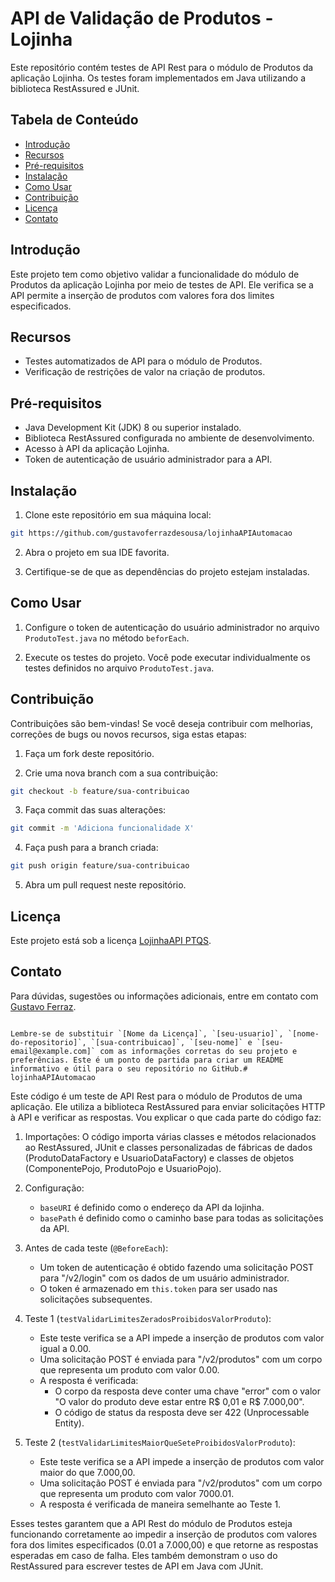 
# API de Validação de Produtos - Lojinha

Este repositório contém testes de API Rest para o módulo de Produtos da aplicação Lojinha. Os testes foram implementados em Java utilizando a biblioteca RestAssured e JUnit.

## Tabela de Conteúdo

- [Introdução](#introdução)
- [Recursos](#recursos)
- [Pré-requisitos](#pré-requisitos)
- [Instalação](#instalação)
- [Como Usar](#como-usar)
- [Contribuição](#contribuição)
- [Licença](#licença)
- [Contato](#contato)

## Introdução

Este projeto tem como objetivo validar a funcionalidade do módulo de Produtos da aplicação Lojinha por meio de testes de API. Ele verifica se a API permite a inserção de produtos com valores fora dos limites especificados.

## Recursos

- Testes automatizados de API para o módulo de Produtos.
- Verificação de restrições de valor na criação de produtos.

## Pré-requisitos

- Java Development Kit (JDK) 8 ou superior instalado.
- Biblioteca RestAssured configurada no ambiente de desenvolvimento.
- Acesso à API da aplicação Lojinha.
- Token de autenticação de usuário administrador para a API.

## Instalação

1. Clone este repositório em sua máquina local:

```bash
git https://github.com/gustavoferrazdesousa/lojinhaAPIAutomacao
```

2. Abra o projeto em sua IDE favorita.

3. Certifique-se de que as dependências do projeto estejam instaladas.

## Como Usar

1. Configure o token de autenticação do usuário administrador no arquivo `ProdutoTest.java` no método `beforEach`.

2. Execute os testes do projeto. Você pode executar individualmente os testes definidos no arquivo `ProdutoTest.java`.

## Contribuição

Contribuições são bem-vindas! Se você deseja contribuir com melhorias, correções de bugs ou novos recursos, siga estas etapas:

1. Faça um fork deste repositório.

2. Crie uma nova branch com a sua contribuição:

```bash
git checkout -b feature/sua-contribuicao
```

3. Faça commit das suas alterações:

```bash
git commit -m 'Adiciona funcionalidade X'
```

4. Faça push para a branch criada:

```bash
git push origin feature/sua-contribuicao
```

5. Abra um pull request neste repositório.

## Licença

Este projeto está sob a licença [LojinhaAPI PTQS](LICENSE).

## Contato

Para dúvidas, sugestões ou informações adicionais, entre em contato com [Gustavo Ferraz](mailto:gustavoferrazdesousa@gmail.com).

```

Lembre-se de substituir `[Nome da Licença]`, `[seu-usuario]`, `[nome-do-repositorio]`, `[sua-contribuicao]`, `[seu-nome]` e `[seu-email@example.com]` com as informações corretas do seu projeto e preferências. Este é um ponto de partida para criar um README informativo e útil para o seu repositório no GitHub.# lojinhaAPIAutomacao

```

Este código é um teste de API Rest para o módulo de Produtos de uma aplicação. Ele utiliza a biblioteca RestAssured para enviar solicitações HTTP à API e verificar as respostas. Vou explicar o que cada parte do código faz:

1. Importações:
   O código importa várias classes e métodos relacionados ao RestAssured, JUnit e classes personalizadas de fábricas de dados (ProdutoDataFactory e UsuarioDataFactory) e classes de objetos (ComponentePojo, ProdutoPojo e UsuarioPojo).

2. Configuração:
   - `baseURI` é definido como o endereço da API da lojinha.
   - `basePath` é definido como o caminho base para todas as solicitações da API.

3. Antes de cada teste (`@BeforeEach`):
   - Um token de autenticação é obtido fazendo uma solicitação POST para "/v2/login" com os dados de um usuário administrador.
   - O token é armazenado em `this.token` para ser usado nas solicitações subsequentes.

4. Teste 1 (`testValidarLimitesZeradosProibidosValorProduto`):
   - Este teste verifica se a API impede a inserção de produtos com valor igual a 0.00.
   - Uma solicitação POST é enviada para "/v2/produtos" com um corpo que representa um produto com valor 0.00.
   - A resposta é verificada:
     - O corpo da resposta deve conter uma chave "error" com o valor "O valor do produto deve estar entre R$ 0,01 e R$ 7.000,00".
     - O código de status da resposta deve ser 422 (Unprocessable Entity).

5. Teste 2 (`testValidarLimitesMaiorQueSeteProibidosValorProduto`):
   - Este teste verifica se a API impede a inserção de produtos com valor maior do que 7.000,00.
   - Uma solicitação POST é enviada para "/v2/produtos" com um corpo que representa um produto com valor 7000.01.
   - A resposta é verificada de maneira semelhante ao Teste 1.

Esses testes garantem que a API Rest do módulo de Produtos esteja funcionando corretamente ao impedir a inserção de produtos com valores fora dos limites especificados (0.01 a 7.000,00) e que retorne as respostas esperadas em caso de falha. Eles também demonstram o uso do RestAssured para escrever testes de API em Java com JUnit.
